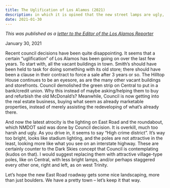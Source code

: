 ```yaml
---
title: The Uglification of Los Alamos (2021)
description: in which it is opined that the new street lamps are ugly, unlike the old ones from 2014
date: 2021-01-30
---
```


*This was published as a [letter to the Editor of the Los Alamos Reporter](https://losalamosreporter.com/2021/01/30/the-uglification-of-los-alamos/)*

January 30, 2021

Recent council decisions have been quite disappointing.  It seems that a certain “uglification” of Los Alamos has been going on over the last few years.  To start with, all the vacant buildings in town.  Smith’s should have been held to task for doing something with its old store; there should have been a clause in their contract to force a sale after 3 years or so.  The Hilltop House continues to be an eyesore, as are the many other vacant buildings and storefronts.  Council demolished the green strip on Central to put in a bank/credit union.  Why this instead of maybe asking/helping them to buy and refurbish the old McDonald’s?  Meanwhile, Council is now getting into the real estate business, buying what seem as already marketable properties, instead of merely assisting the redeveloping of what’s already there.

 And now the latest atrocity is the lighting on East Road and the roundabout, which NMDOT said was done by Council decision.  It is overkill, much too harsh and ugly.  As you drive in, it seems to say “High crime district”.  It’s way too bright, looks like stadium lighting, and the poles are not attractive in the least, looking more like what you see on an interstate highway. These are certainly counter to the Dark Skies concept that Council is contemplating (kudos on that).  I would suggest replacing them with attractive village-type poles, like on Central, with less bright lamps, and/or perhaps staggered every other one, right and left, as on west Trinity.

Let’s hope the new East Road roadway gets some nice landscaping, more than just boulders.  We have a pretty town – let’s keep it that way.
